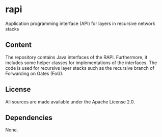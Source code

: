 rapi
====

Application programming interface (API) for layers in recursive network stacks


## Content

The repository contains Java interfaces of the RAPI.
Furthermore, it includes some helper classes for implementations of the interfaces.
The code is used for recursive layer stacks such as the recursive branch of Forwarding on Gates (FoG).

## License

All sources are made available under the Apache License 2.0.

## Dependencies

None.
